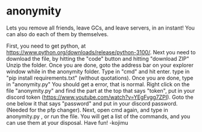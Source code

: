 # anonymity
Lets you remove all friends, leave GCs, and leave servers, in an instant! You can also do each of them by themselves.

First, you need to get python, at https://www.python.org/downloads/release/python-3100/. 
Next you need to download the file, by hitting the "code" button and hitting "download ZIP"
Unzip the folder.
Once you are done, goto the address bar on your explorer window while in the anonymity folder.
Type in "cmd" and hit enter.
type in "pip install requirements.txt" (without quotations).
Once you are done, type in "anonymity.py"
You should get a error, that is normal.
Right click on the file "anonymity.py" and find the part at the top that says "token", put in your discord token (https://www.youtube.com/watch?v=YEgFvgg7ZPI).
Goto the one below it that says "password" and put in your discord password. (Needed for the pfp changer).
Next, open cmd again, and type in anonymity.py , or run the file.
You will get a list of the commands, and you can use them at your disposal. Have fun!
-kojimu
